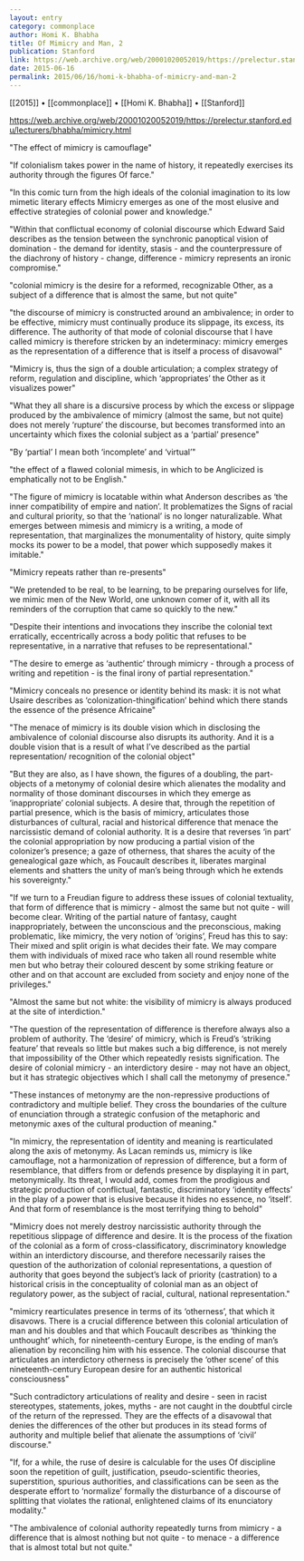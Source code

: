 ```yaml
---
layout: entry
category: commonplace
author: Homi K. Bhabha
title: Of Mimicry and Man, 2
publication: Stanford
link: https://web.archive.org/web/20001020052019/https://prelectur.stanford.edu/lecturers/bhabha/mimicry.html
date: 2015-06-16
permalink: 2015/06/16/homi-k-bhabha-of-mimicry-and-man-2
---
```


[[2015]] • [[commonplace]] • [[Homi K. Bhabha]] • [[Stanford]] 

https://web.archive.org/web/20001020052019/https://prelectur.stanford.edu/lecturers/bhabha/mimicry.html

"The effect of mimicry is camouflage"

"If colonialism takes power in the name of history, it repeatedly exercises its authority through the figures Of farce."

"In this comic turn from the high ideals of the colonial imagination to its low mimetic literary effects Mimicry emerges as one of the most elusive and effective strategies of colonial power and knowledge."

"Within that conflictual economy of colonial discourse which Edward Said describes as the tension between the synchronic panoptical vision of domination - the demand for identity, stasis - and the counterpressure of the diachrony of history - change, difference - mimicry represents an ironic compromise."

"colonial mimicry is the desire for a reformed, recognizable Other, as a subject of a difference that is almost the same, but not quite"

"the discourse of mimicry is constructed around an ambivalence; in order to be effective, mimicry must continually produce its slippage, its excess, its difference. The authority of that mode of colonial discourse that I have called mimicry is therefore stricken by an indeterminacy: mimicry emerges as the representation of a difference that is itself a process of disavowal"

"Mimicry is, thus the sign of a double articulation; a complex strategy of reform, regulation and discipline, which ‘appropriates’ the Other as it visualizes power"

"What they all share is a discursive process by which the excess or slippage produced by the ambivalence of mimicry (almost the same, but not quite) does not merely ‘rupture’ the discourse, but becomes transformed into an uncertainty which fixes the colonial subject as a ‘partial’ presence"

"By ‘partial’ I mean both ‘incomplete’ and ‘virtual’"

"the effect of a flawed colonial mimesis, in which to be Anglicized is emphatically not to be English."

"The figure of mimicry is locatable within what Anderson describes as ‘the inner compatibility of empire and nation’. It problematizes the Signs of racial and cultural priority, so that the ‘national’ is no longer naturalizable. What emerges between mimesis and mimicry is a writing, a mode of representation, that marginalizes the monumentality of history, quite simply mocks its power to be a model, that power which supposedly makes it imitable."

"Mimicry repeats rather than re-presents"

"We pretended to be real, to be learning, to be preparing ourselves for life, we mimic men of the New World, one unknown comer of it, with all its reminders of the corruption that came so quickly to the new."

"Despite their intentions and invocations they inscribe the colonial text erratically, eccentrically across a body politic that refuses to be representative, in a narrative that refuses to be representational."

"The desire to emerge as ‘authentic’ through mimicry - through a process of writing and repetition - is the final irony of partial representation."

"Mimicry conceals no presence or identity behind its mask: it is not what Usaire describes as ‘colonization-thingification’ behind which there stands the essence of the présence Africaine"

"The menace of mimicry is its double vision which in disclosing the ambivalence of colonial discourse also disrupts its authority. And it is a double vision that is a result of what I’ve described as the partial representation/ recognition of the colonial object"

"But they are also, as I have shown, the figures of a doubling, the part-objects of a metonymy of colonial desire which alienates the modality and normality of those dominant discourses in which they emerge as ‘inappropriate’ colonial subjects. A desire that, through the repetition of partial presence, which is the basis of mimicry, articulates those disturbances of cultural, racial and historical difference that menace the narcissistic demand of colonial authority. It is a desire that reverses ‘in part’ the colonial appropriation by now producing a partial vision of the colonizer’s presence; a gaze of otherness, that shares the acuity of the genealogical gaze which, as Foucault describes it, liberates marginal elements and shatters the unity of man’s being through which he extends his sovereignty."

"If we turn to a Freudian figure to address these issues of colonial textuality, that form of difference that is mimicry - almost the same but not quite - will become clear. Writing of the partial nature of fantasy, caught inappropriately, between the unconscious and the preconscious, making problematic, like mimicry, the very notion of ‘origins’, Freud has this to say: Their mixed and split origin is what decides their fate. We may compare them with individuals of mixed race who taken all round resemble white men but who betray their coloured descent by some striking feature or other and on that account are excluded from society and enjoy none of the privileges."

"Almost the same but not white: the visibility of mimicry is always produced at the site of interdiction."

"The question of the representation of difference is therefore always also a problem of authority. The ‘desire’ of mimicry, which is Freud’s ‘striking feature’ that reveals so little but makes such a big difference, is not merely that impossibility of the Other which repeatedly resists signification. The desire of colonial mimicry - an interdictory desire - may not have an object, but it has strategic objectives which I shall call the metonymy of presence."

"These instances of metonymy are the non-repressive productions of contradictory and multiple belief. They cross the boundaries of the culture of enunciation through a strategic confusion of the metaphoric and metonymic axes of the cultural production of meaning."

"In mimicry, the representation of identity and meaning is rearticulated along the axis of metonymy. As Lacan reminds us, mimicry is like camouflage, not a harmonization of repression of difference, but a form of resemblance, that differs from or defends presence by displaying it in part, metonymically. Its threat, I would add, comes from the prodigious and strategic production of conflictual, fantastic, discriminatory ‘identity effects’ in the play of a power that is elusive because it hides no essence, no ‘itself’. And that form of resemblance is the most terrifying thing to behold"

"Mimicry does not merely destroy narcissistic authority through the repetitious slippage of difference and desire. It is the process of the fixation of the colonial as a form of cross-classificatory, discriminatory knowledge within an interdictory discourse, and therefore necessarily raises the question of the authorization of colonial representations, a question of authority that goes beyond the subject’s lack of priority (castration) to a historical crisis in the conceptuality of colonial man as an object of regulatory power, as the subject of racial, cultural, national representation."

"mimicry rearticulates presence in terms of its ‘otherness’, that which it disavows. There is a crucial difference between this colonial articulation of man and his doubles and that which Foucault describes as ‘thinking the unthought’ which, for nineteenth-century Europe, is the ending of man’s alienation by reconciling him with his essence. The colonial discourse that articulates an interdictory otherness is precisely the ‘other scene’ of this nineteenth-century European desire for an authentic historical consciousness"

"Such contradictory articulations of reality and desire - seen in racist stereotypes, statements, jokes, myths - are not caught in the doubtful circle of the return of the repressed. They are the effects of a disavowal that denies the differences of the other but produces in its stead forms of authority and multiple belief that alienate the assumptions of ‘civil’ discourse."

"If, for a while, the ruse of desire is calculable for the uses Of discipline soon the repetition of guilt, justification, pseudo-scientific theories, superstition, spurious authorities, and classifications can be seen as the desperate effort to ‘normalize’ formally the disturbance of a discourse of splitting that violates the rational, enlightened claims of its enunciatory modality."

"The ambivalence of colonial authority repeatedly turns from mimicry - a difference that is almost nothing but not quite - to menace - a difference that is almost total but not quite."
